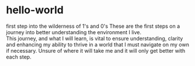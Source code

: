 # hello-world
first step into the wilderness of 1's and 0's
These are the first steps on a journey into better understanding the environment I live.  
This journey, and what I will learn, is vital to ensure understanding, clarity and enhancing my ability to thrive in a world that I must navigate on my own if necessary. 
Unsure of where it will take me and it will only get better with each step. 
